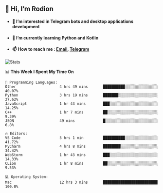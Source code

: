 ## 👋 Hi, I’m Rodion
- #### 👀 I’m interested in Telegram bots and desktop applications development
- #### 🌱 I’m currently learning Python and Kotlin
- #### 📫 How to reach me : [Email](mailto:me@lavn.ml), [Telegram](https://t.me/fast_geek)

![Stats](https://github-readme-stats.vercel.app/api?username=rodion-gudz&show_icons=true&theme=github_dark&hide_border=true&hide=issues&count_private=true&layout=compact)


<!--START_SECTION:waka-->
📊 **This Week I Spent My Time On** 

```text
💬 Programming Languages: 
Other                    4 hrs 49 mins       ██████████░░░░░░░░░░░░░░░   40.07% 
Python                   3 hrs 19 mins       ███████░░░░░░░░░░░░░░░░░░   27.62% 
JavaScript               1 hr 43 mins        ███░░░░░░░░░░░░░░░░░░░░░░   14.25% 
C++                      1 hr 7 mins         ██░░░░░░░░░░░░░░░░░░░░░░░   9.39% 
JSON                     49 mins             █░░░░░░░░░░░░░░░░░░░░░░░░   6.8%

🔥 Editors: 
VS Code                  5 hrs 1 min         ██████████░░░░░░░░░░░░░░░   41.72% 
PyCharm                  4 hrs 8 mins        ████████░░░░░░░░░░░░░░░░░   34.42% 
WebStorm                 1 hr 43 mins        ███░░░░░░░░░░░░░░░░░░░░░░   14.33% 
CLion                    1 hr 8 mins         ██░░░░░░░░░░░░░░░░░░░░░░░   9.53%

💻 Operating System: 
Mac                      12 hrs 3 mins       █████████████████████████   100.0%

```


<!--END_SECTION:waka-->
